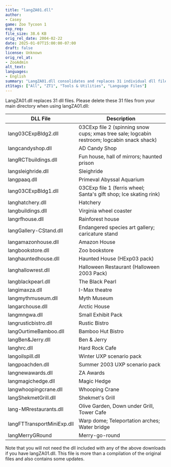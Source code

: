 ```yaml
---
title: "langZA01.dll"
author: 
- Casey
game: Zoo Tycoon 1
exp_req:
file_size: 38.6 KB
orig_rel_date: 2004-02-22
date: 2025-01-07T15:00:00-07:00
draft: false
license: Unknown
orig_rel_at: 
- ZooAdmin
alt_text: 
languages:
- English
summary: "LangZA01.dll consolidates and replaces 31 individual dll files, offering updates and simplifying the main directory for Zoo Tycoon 1."
zt1tags: ["All", "ZT1", "Tools & Utilities", "Language Files"]
---
```


LangZA01.dll replaces 31 dll files. Please delete these 31 files from your main directory when using langZA01.dll:

| DLL File                         | Description                                                                                      |
|----------------------------------|--------------------------------------------------------------------------------------------------|
| lang03CExpBldg2.dll              | 03CExp file 2 (spinning snow cups; xmas tree sale; logcabin restroom; logcabin snack shack)       |
| langcandyshop.dll                | AD Candy Shop                                                                                   |
| langRCTbuildings.dll             | Fun house, hall of mirrors; haunted prison                                                      |
| langsleighride.dll               | Sleighride                                                                                      |
| langpaaq.dll                     | Primeval Abyssal Aquarium                                                                       |
| lang03CExpBldg1.dll              | 03CExp file 1 (ferris wheel; Santa's gift shop; Ice skating rink)                               |
| langhatchery.dll                 | Hatchery                                                                                       |
| langbuildings.dll                | Virginia wheel coaster                                                                          |
| langrfhouse.dll                  | Rainforest house                                                                                |
| langGallery-CStand.dll           | Endangered species art gallery; caricature stand                                               |
| langamazonhouse.dll              | Amazon House                                                                                   |
| langbookstore.dll                | Zoo bookstore                                                                                  |
| langhauntedhouse.dll             | Haunted House (HExp03 pack)                                                                     |
| langhallowrest.dll               | Halloween Restaurant (Halloween 2003 Pack)                                                     |
| langblackpearl.dll               | The Black Pearl                                                                                |
| langimaxza.dll                   | I-Max theatre                                                                                  |
| langmythmuseum.dll               | Myth Museum                                                                                    |
| langarchouse.dll                 | Arctic House                                                                                   |
| langmngwa.dll                    | Small Exhibit Pack                                                                             |
| langrusticbistro.dll             | Rustic Bistro                                                                                  |
| langOurtimeBamboo.dll            | Bamboo Hut Bistro                                                                              |
| langBen&Jerry.dll                | Ben & Jerry                                                                                   |
| langhrc.dll                      | Hard Rock Cafe                                                                                 |
| langoilspill.dll                 | Winter UXP scenario pack                                                                       |
| langpoachden.dll                 | Summer 2003 UXP scenario pack                                                                  |
| langnewawards.dll                | ZA Awards                                                                                      |
| langmagichedge.dll               | Magic Hedge                                                                                    |
| langwhoopingcrane.dll            | Whooping Crane                                                                                 |
| langShekmetGrill.dll             | Shekmet's Grill                                                                                |
| lang-MRrestaurants.dll           | Olive Garden, Down under Grill, Tower Cafe                                                     |
| langFTTransportMiniExp.dll       | Warp dome; Teleportation arches; Water bridge                                                  |
| langMerryGRound                  | Merry-go-round                                                                                 |

Note that you will not need the dll included with any of the above downloads if you have langZA01.dll. This file is more than a compilation of the original files and also contains some updates.
